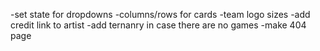 

-set state for dropdowns
-columns/rows for cards
-team logo sizes
-add credit link to artist
-add ternanry in case there are no games
-make 404 page